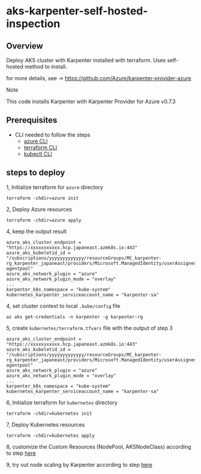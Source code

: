 # aks-karpenter-self-hosted-inspection

## Overview
Deploy AKS cluster with Karpenter installed with terraform.
Uses self-hosted method to install.

for more details, see -> https://github.com/Azure/karpenter-provider-azure

> [!NOTE]
> This code installs Karpenter with Karpenter Provider for Azure v0.7.3

## Prerequisites
- CLI needed to follow the steps
  - [azure CLI](https://learn.microsoft.com/en-us/cli/azure/install-azure-cli)
  - [terraform CLI](https://developer.hashicorp.com/terraform/tutorials/aws-get-started/install-cli)
  - [kubectl CLI](https://kubernetes.io/ja/docs/tasks/tools/#kubectl)
  
## steps to deploy
1, Initialize terraform for `azure` directory

```
terraform -chdir=azure init
```

2, Deploy Azure resources

```
terraform -chdir=azure apply
```

4, keep the output result

```
azure_aks_cluster_endpoint = "https://xxxxxxxxxxx.hcp.japaneast.azmk8s.io:443"
azure_aks_kubeletid_id = "/subscriptions/yyyyyyyyyyyyy/resourceGroups/MC_karpenter-rg_karpenter_japaneast/providers/Microsoft.ManagedIdentity/userAssignedIdentities/karpenter-agentpool"
azure_aks_network_plugin = "azure"
azure_aks_network_plugin_mode = "overlay"
...
karpenter_k8s_namespace = "kube-system"
kubernetes_karpenter_serviceaccount_name = "karpenter-sa"

```

4, set cluster context to local `.kube/config` file

```
az aks get-credentials -n karpenter -g karpenter-rg
```
5, create `kubernetes/terraform.tfvars` file with the output of step 3

```
azure_aks_cluster_endpoint = "https://xxxxxxxxxxx.hcp.japaneast.azmk8s.io:443"
azure_aks_kubeletid_id = "/subscriptions/yyyyyyyyyyyyy/resourceGroups/MC_karpenter-rg_karpenter_japaneast/providers/Microsoft.ManagedIdentity/userAssignedIdentities/karpenter-agentpool"
azure_aks_network_plugin = "azure"
azure_aks_network_plugin_mode = "overlay"
...
karpenter_k8s_namespace = "kube-system"
kubernetes_karpenter_serviceaccount_name = "karpenter-sa"
```

6, Initialize terraform for `kubernetes` directory

```
terraform -chdir=kubernetes init
```

7, Deploy Kubernetes resources
```
terraform -chdir=kubernetes apply
```

8, customize the Custom Resources (NodePool, AKSNodeClass) according to step [here](
https://gihub.com/Azure/karpenter-provider-azure/#using-karpenter-self-hosted)

9, try out node scaling by Karpenter according to step [here](https://github.com/Azure/karpenter-provider-azure/#scale-up-deployment)
